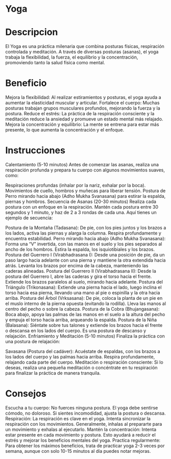 # Yoga

# Descripcion
El Yoga es una práctica milenaria que combina posturas físicas, respiración controlada y meditación.
A través de diversas posturas (asanas), el yoga trabaja la flexibilidad, la fuerza, el equilibrio y la concentración, promoviendo tanto la salud física como mental.

# Beneficio
Mejora la flexibilidad: Al realizar estiramientos y posturas, el yoga ayuda a aumentar la elasticidad muscular y articular.
Fortalece el cuerpo: Muchas posturas trabajan grupos musculares profundos, mejorando la fuerza y la postura.
Reduce el estrés: La práctica de la respiración consciente y la meditación reduce la ansiedad y promueve un estado mental más relajado.
Mejora la concentración y equilibrio: La mente se entrena para estar más presente, lo que aumenta la concentración y el enfoque.

# Instrucciones
Calentamiento (5-10 minutos)
Antes de comenzar las asanas, realiza una respiración profunda y prepara tu cuerpo con algunos movimientos suaves, como:

Respiraciones profundas (inhalar por la nariz, exhalar por la boca).
Movimientos de cuello, hombros y muñecas para liberar tensión.
Postura de Perro mirando hacia abajo (Adho Mukha Svanasana) para estirar la espalda, piernas y hombros.
Secuencia de Asanas (20-30 minutos)
Realiza cada postura con un enfoque en la respiración. Mantén cada postura entre 30 segundos y 1 minuto, y haz de 2 a 3 rondas de cada una. Aquí tienes un ejemplo de secuencia:

Postura de la Montaña (Tadasana): De pie, con los pies juntos y los brazos a los lados, activa las piernas y alarga la columna. Respira profundamente y encuentra estabilidad.
Perro mirando hacia abajo (Adho Mukha Svanasana): Forma una “V” invertida, con las manos en el suelo y los pies separados al ancho de los hombros. Estira la espalda, los isquiotibiales y los brazos.
Postura del Guerrero I (Virabhadrasana I): Desde una posición de pie, da un paso largo hacia adelante con una pierna y mantiene la otra extendida hacia atrás. Levanta los brazos por encima de la cabeza, manteniendo las caderas alineadas.
Postura del Guerrero II (Virabhadrasana II): Desde la postura del Guerrero I, abre las caderas y gira el torso hacia el frente. Extiende los brazos paralelos al suelo, mirando hacia adelante.
Postura del Triángulo (Trikonasana): Extiende una pierna hacia el lado, luego inclina el torso hacia esa pierna, llevando una mano al pie o espinilla y la otra hacia arriba.
Postura del Árbol (Vrksasana): De pie, coloca la planta de un pie en el muslo interno de la pierna opuesta (evitando la rodilla). Lleva las manos al centro del pecho o sobre la cabeza.
Postura de la Cobra (Bhujangasana): Boca abajo, apoya las palmas de las manos en el suelo a la altura del pecho y empuja el torso hacia arriba, arqueando la espalda.
Postura de la Niña (Balasana): Siéntate sobre tus talones y extiende los brazos hacia el frente o descansa en los lados del cuerpo. Es una postura de descanso y relajación.
Enfriamiento y Meditación (5-10 minutos)
Finaliza la práctica con una postura de relajación:

Savasana (Postura del cadáver): Acuéstate de espaldas, con los brazos a los lados del cuerpo y las palmas hacia arriba. Respira profundamente, relajando cada parte del cuerpo.
Meditación o respiración consciente: Si lo deseas, realiza una pequeña meditación o concéntrate en tu respiración para finalizar la práctica de manera tranquila.


# Consejos
Escucha a tu cuerpo: No fuerces ninguna postura. El yoga debe sentirse cómodo, no doloroso. Si sientes incomodidad, ajusta la postura o descansa.
Respiración: La respiración es clave en el yoga. Intenta sincronizar la respiración con los movimientos. Generalmente, inhalas al prepararte para un movimiento y exhalas al ejecutarlo.
Mantén la concentración: Intenta estar presente en cada movimiento y postura. Esto ayudará a reducir el estrés y mejorar los beneficios mentales del yoga.
Practica regularmente: Para obtener los máximos beneficios, trata de practicar yoga 2-3 veces por semana, aunque con solo 10-15 minutos al día puedes notar mejoras.


